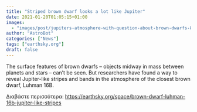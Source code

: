 ```yaml
---
title: "Striped brown dwarf looks a lot like Jupiter"
date: 2021-01-20T01:05:15+01:00
images:
  - "images/post/jupiters-atmosphere-with-question-about-brown-dwarfs-800x450.png"
author: "AstroBot"
categories: ["News"]
tags: ["earthsky.org"]
draft: false
---
```


The surface features of brown dwarfs – objects midway in  mass between planets and stars – can’t be seen. But researchers have found a way to reveal Jupiter-like stripes and bands in the atmosphere of the closest brown dwarf, Luhman 16B. 

Διαβάστε περισσότερα: https://earthsky.org/space/brown-dwarf-luhman-16b-jupiter-like-stripes
